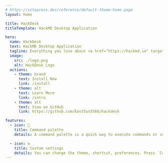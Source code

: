 ```yaml
---
# https://vitepress.dev/reference/default-theme-home-page
layout: home

title: HackDesk
titleTemplate: HackMD Desktop Application

hero:
  name: HackDesk
  text: HackMD Desktop Application
  tagline: Everything you love about <a href="https://hackmd.io" target="_blank">HackMD</a> but in a desktop app.
  image:
    src: ./logo.png
    alt: HackDesk Logo
  actions:
    - theme: brand
      text: Install Now
      link: /install
    - theme: alt
      text: Learn More
      link: /intro
    - theme: alt
      text: View on GitHub
      link: https://github.com/EastSun5566/hackdesk

features:
  - icon: 🎨
    title: Command palette
    details: A command palette is a quick way to execute commands or search. Press `CmdOrCtrl+K` to open the command palette.

  - icon: ⚙️
    title: Custom settings
    details: You can change the theme, shortcut, preferences. Press `CmdOrCtrl+,` to open the settings.
---
```

